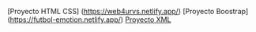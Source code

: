  [Proyecto HTML CSS] (https://web4urvs.netlify.app/)
[Proyecto Boostrap] (https://futbol-emotion.netlify.app/)
[Proyecto XML](https://github.com/roddyvidal/XML-DOM-AJAX-JSON)
